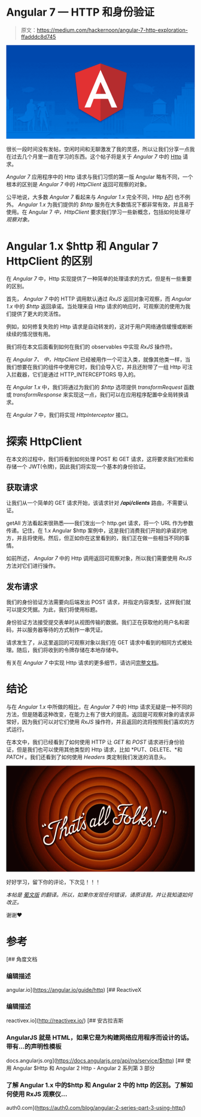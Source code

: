 # Angular 7 — HTTP 和身份验证

> 原文：<https://medium.com/hackernoon/angular-7-http-exploration-ffadddc8d745>

![](img/0d450e371bb2293b9dae59309c87f6b8.png)

很长一段时间没有发帖，空闲时间和无聊激发了我的灵感，所以让我们分享一点我在过去几个月里一直在学习的东西。这个帖子将是关于 *Angular 7* 中的 [Http](https://hackernoon.com/tagged/http) 请求。

*Angular 7* 应用程序中的 Http 请求与我们习惯的第一版 Angular 略有不同，一个根本的区别是 *Angular 7* 中的 *HttpClient* 返回可观察的对象。

公平地说，大多数 *Angular 7* 看起来与 *Angular 1.x* 完全不同，Http [API](https://hackernoon.com/tagged/api) 也不例外。 *Angular 1.x* 为我们提供的 *$http* 服务在大多数情况下都非常有效，并且易于使用。在 Angular 7 *中，HttpClient* 要求我们学习一些新概念，包括如何处理*可观察对象。*

# Angular 1.x $http 和 Angular 7 HttpClient 的区别

在 *Angular 7* 中，Http 实现提供了一种简单的处理请求的方式，但是有一些重要的区别。

首先， *Angular 7* 中的 HTTP 调用默认通过 *RxJS* 返回对象可观察，而 *Angular 1.x* 中的 *$http* 返回承诺。当处理来自 Http 请求的响应时，可观察流的使用为我们提供了更大的灵活性。

例如，如何修复失败的 Http 请求是自动转发的，这对于用户网络通信缓慢或断断续续的情况很有用。

我们将在本文后面看到如何在我们的 observables 中实现 *RxJS* 操作符。

在 *Angular 7、* *中，HttpClient* 已经被用作一个可注入类，就像其他类一样，当我们想要在我们的组件中使用它时，我们会导入它，并且还附带了一组 Http 可注入拦截器，它们是通过 HTTP_INTERCEPTORS 导入的。

在 *Angular 1.x* 中，我们将通过为我们的 *$http* 选项提供 *transformRequest* 函数或 *transformResponse* 来实现这一点，我们可以在应用程序配置中全局转换请求。

在 *Angular 7* 中，我们将实现 *HttpInterceptor* 接口。

# 探索 HttpClient

在本文的过程中，我们将看到如何处理 POST 和 GET 请求，这将要求我们检索和存储一个 JWT(令牌)，因此我们将实现一个基本的身份验证。

## 获取请求

让我们从一个简单的 GET 请求开始，该请求针对 ***/api/clients*** 路由，不需要认证。

getAll 方法看起来很熟悉——我们发出一个 http.get 请求，将一个 URL 作为参数传递。记住，在 1.x Angular $http 案例中，这是我们消费我们开始的承诺的地方，并且将使用。然后，但正如你在这里看到的，我们正在做一些相当不同的事情。

如前所述， *Angular 7* 中的 Http 调用返回可观察对象，所以我们需要使用 *RxJS* 方法对它们进行操作。

## 发布请求

我们的身份验证方法需要向后端发出 POST 请求，并指定内容类型，这样我们就可以提交凭据。为此，我们将使用标题。

身份验证方法接受提交表单时从视图传输的数据。我们正在获取他的用户名和密码，并以服务器等待的方式制作一串凭证。

请求发生了，从这里返回的可观察对象以我们在 GET 请求中看到的相同方式被处理。随后，我们将收到的令牌存储在本地存储中。

有关在 *Angular 7* 中实现 Http 请求的更多细节，请访问[完整文档](https://angular.io/guide/http)。

# 结论

与在 *Angular 1.x* 中所做的相比，在 *Angular 7* 中的 Http 请求无疑是一种不同的方法，但是随着这种改变，在能力上有了很大的提高。返回是可观察对象的请求非常好，因为我们可以对它们使用 *RxJS* 操作符，并且返回的流将按照我们喜欢的方式运行。

在本文中，我们已经看到了如何使用 HTTP 让 *GET* 和 *POST* 请求进行身份验证，但是我们也可以使用其他类型的 Http 请求，比如 *PUT、DELETE、*和 *PATCH* 。我们还看到了如何使用 *Headers* 类定制我们发送的消息头。

![](img/75d1b418f18e43379eb833623525f304.png)

好好学习，留下你的评论，下次见！！！

*本帖是* [*葡文版*](/opensanca/angular-2-http-e-autenticação-32c2ed320fa) *的翻译。所以，如果你发现任何错误，请原谅我，并让我知道如何改正。*

谢谢❤

# 参考

 [## 角度文档

### 编辑描述

angular.io](https://angular.io/guide/http) [](http://reactivex.io/) [## ReactiveX

### 编辑描述

reactivex.io](http://reactivex.io/)  [## 安古拉吉斯

### AngularJS 就是 HTML，如果它是为构建网络应用程序而设计的话。带有…的声明性模板

docs.angularjs.org](https://docs.angularjs.org/api/ng/service/$http) [](https://auth0.com/blog/angular-2-series-part-3-using-http/) [## 使用 Angular $Http 和 Angular 2 Http - Angular 2 系列第 3 部分

### 了解 Angular 1.x 中的$http 和 Angular 2 中的 http 的区别。了解如何使用 RxJS 观察仪…

auth0.com](https://auth0.com/blog/angular-2-series-part-3-using-http/)